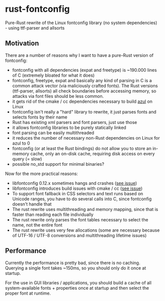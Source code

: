 # rust-fontconfig
Pure-Rust rewrite of the Linux fontconfig library (no system dependencies) - using ttf-parser and allsorts

## Motivation

There are a number of reasons why I want to have a pure-Rust version of fontconfig:

- fontconfig with all dependencies (expat and freetype) is ~190.000 lines of C (extremely bloated for what it does)
- fontconfig, freetype, expat and basically any kind of parsing in C is a common attack vector (via maliciously crafted fonts).
  The Rust versions (ttf-parser, allsorts) all check boundaries before accessing memory, so attacks
  via font files should be less common.
- it gets rid of the cmake / cc dependencies necessary to build [azul](https://azul.rs) on Linux
- fontconfig isn't really a "hard" library to rewrite, it just parses fonts and selects fonts by their name
- Rust has existing xml parsers and font parsers, just use those
- it allows fontconfig libraries to be purely statically linked
- font parsing can be easily multithreaded
- it reduces the number of necessary non-Rust dependencies on Linux for azul to 0
- fontconfig (or at least the Rust bindings) do not allow you to store an in-memory cache, only an on-disk cache,
  requiring disk access on every query (= slow)
- possible no_std support for minimal binaries?

Now for the more practical reasons:

- libfontconfig 0.12.x sometimes hangs and crashes ([see issue](https://github.com/maps4print/azul/issues/110))
- libfontconfig introduces build issues with cmake / cc ([see issue](https://github.com/maps4print/azul/issues/206))
- To support font fallback in CSS selectors and text runs based on Unicode ranges, 
  you have to do several calls into C, since fontconfig doesn't handle that
- The rust rewrite uses multithreading and memory mapping, since that is faster than
  reading each file individually
- The rust rewrite only parses the font tables necessary to select the name, 
  not the entire font
- The rust rewrite uses very few allocations (some are necessary because of 
  UTF-16 / UTF-8 conversions and multithreading lifetime issues)

## Performance

Currently the performance is pretty bad, since there is no caching. 
Querying a single font takes ~150ms, so you should only do it once at startup.

For the use in GUI libraries / applications, you should build a cache of
all system-available fonts + properties once at startup and then select the
proper font at runtime.
